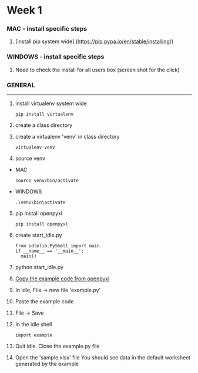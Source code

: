 # Week 1


### MAC - install specific steps
1. [install pip system wide]
(https://pip.pypa.io/en/stable/installing/)

### WINDOWS - install specific steps
1. Need to check the install for all users box
(screen shot for the click)

### GENERAL
-------
1. install virtualenv system wide
    ```
    pip install virtualenv
    ```
    
2. create a class directory
3. create a virtualenv 'venv' in class directory
    ```
    virtualenv venv
    ```
    
4. source venv
  * MAC
    ```
    source venv/bin/activate
    ```
    
  * WINDOWS
    ```
    .\venv\bin\activate
    ```

5. pip install openpyxl
    ```
    pip install openpyxl
    ```
    
6. create start_idle.py
    ```
    from idlelib.PyShell import main
    if __name__ == '__main__':
      main()
    ```

7. python start_idle.py
8. [Copy the example code from openpyxl](https://openpyxl.readthedocs.org/en/2.4/)
9. In idle, File -> new file 'example.py'
10. Paste the example code
11. File -> Save
12. In the idle shell
    ```
    import example
    ```
    
14. Quit idle. Close the example.py file
15. Open the 'sample.xlsx' file
You should see data in the default worksheet generated by the example

